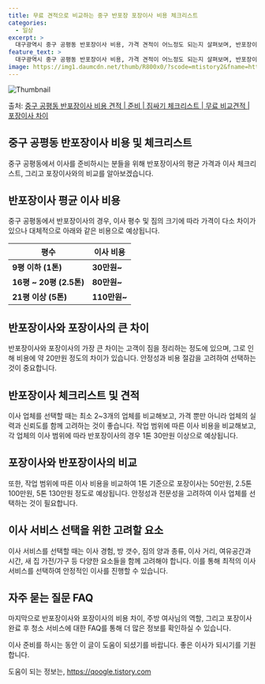 ```yaml
---
title: 무료 견적으로 비교하는 중구 반포장 포장이사 비용 체크리스트
categories:
  - 일상
excerpt: >
  대구광역시 중구 공평동 반포장이사 비용, 가격 견적이 어느정도 되는지 살펴보며, 반포장이사를 준비함에 있어 짐싸기 준비 체크리스트가 무엇인지 보겠습니다. 마지막으로 포장이사와 차이점을 통해 무료 비교견적으로 어떤 것이 더 합리적인 선택인지 공유 드립니다.중구 공평동 포장이사 견적 샘플 보기 👈 클릭중구 공평동 포장이사 가격 살펴보기 👈 클릭중구 공평동 반포장이사 평균 이사 비용평수중구 공평동 평균 이사 비용원룸 이사9평 이하 (1톤)30만원~투룸/쓰리룸 이사16평 ~ 20평 (2.5톤)80만원~쓰리룸 이사21평 (5톤) ~110만원~우리집 무료 이사견적 받기 👈 클릭포장 vs 반포장 이사: 큰 차이점은?이사를 결정할 때 포장과 반포장의 가장 큰 차이는, 포장이사는 모든 작업을 업체가 담당하는 반면,..
feature_text: >
  대구광역시 중구 공평동 반포장이사 비용, 가격 견적이 어느정도 되는지 살펴보며, 반포장이사를 준비함에 있어 짐싸기 준비 체크리스트가 무엇인지 보겠습니다. 마지막으로 포장이사와 차이점을 통해 무료 비교견적으로 어떤 것이 더 합리적인 선택인지 공유 드립니다.중구 공평동 포장이사 견적 샘플 보기 👈 클릭중구 공평동 포장이사 가격 살펴보기 👈 클릭중구 공평동 반포장이사 평균 이사 비용평수중구 공평동 평균 이사 비용원룸 이사9평 이하 (1톤)30만원~투룸/쓰리룸 이사16평 ~ 20평 (2.5톤)80만원~쓰리룸 이사21평 (5톤) ~110만원~우리집 무료 이사견적 받기 👈 클릭포장 vs 반포장 이사: 큰 차이점은?이사를 결정할 때 포장과 반포장의 가장 큰 차이는, 포장이사는 모든 작업을 업체가 담당하는 반면,..
image: https://img1.daumcdn.net/thumb/R800x0/?scode=mtistory2&fname=https%3A%2F%2Fblog.kakaocdn.net%2Fdn%2FRAyBB%2FbtsHbfvFa05%2FusZ4qbksXvPrTdKCKo8EF1%2Fimg.webp
---
```


![Thumbnail](https://img1.daumcdn.net/thumb/R800x0/?scode=mtistory2&fname=https%3A%2F%2Fblog.kakaocdn.net%2Fdn%2FRAyBB%2FbtsHbfvFa05%2FusZ4qbksXvPrTdKCKo8EF1%2Fimg.webp)

<p>출처: <a href="https://qoogle.tistory.com/9629" rel="dofollow">중구 공평동 반포장이사 비용 견적 | 준비 | 짐싸기 체크리스트 | 무료 비교견적 | 포장이사 차이</a> </p>

## 중구 공평동 반포장이사 비용 및 체크리스트



중구 공평동에서 이사를 준비하시는 분들을 위해 반포장이사의 평균 가격과 이사 체크리스트, 그리고 포장이사와의 비교를 알아보겠습니다.



## 반포장이사 평균 이사 비용

중구 공평동에서 반포장이사의 경우, 이사 평수 및 짐의 크기에 따라 가격이 다소 차이가 있으나 대체적으로 아래와 같은 비용으로 예상됩니다.

**평수** | **이사 비용**  
---|---  
**9평 이하 (1톤)** | **30만원~**  
**16평 ~ 20평 (2.5톤)** | **80만원~**  
**21평 이상 (5톤)** | **110만원~**  
  


## 반포장이사와 포장이사의 큰 차이

반포장이사와 포장이사의 가장 큰 차이는 고객이 짐을 정리하는 정도에 있으며, 그로 인해 비용에 약 20만원 정도의 차이가 있습니다. 안정성과
비용 절감을 고려하여 선택하는 것이 중요합니다.



## 반포장이사 체크리스트 및 견적

이사 업체를 선택할 때는 최소 2~3개의 업체를 비교해보고, 가격 뿐만 아니라 업체의 실력과 신뢰도를 함께 고려하는 것이 좋습니다. 작업
범위에 따른 이사 비용을 비교해보고, 각 업체의 이사 범위에 따라 반포장이사의 경우 1톤 30만원 이상으로 예상됩니다.



## 포장이사와 반포장이사의 비교

또한, 작업 범위에 따른 이사 비용을 비교하여 1톤 기준으로 포장이사는 50만원, 2.5톤 100만원, 5톤 130만원 정도로 예상됩니다.
안정성과 전문성을 고려하여 이사 업체를 선택하는 것이 필요합니다.



## 이사 서비스 선택을 위한 고려할 요소

이사 서비스를 선택할 때는 이사 경험, 방 갯수, 짐의 양과 종류, 이사 거리, 여유공간과 시간, 새 집 가전/가구 등 다양한 요소들을 함께
고려해야 합니다. 이를 통해 최적의 이사 서비스를 선택하여 안정적인 이사를 진행할 수 있습니다.



## 자주 묻는 질문 FAQ

마지막으로 반포장이사와 포장이사의 비용 차이, 주방 여사님의 역할, 그리고 포장이사 완료 후 청소 서비스에 대한 FAQ를 통해 더 많은
정보를 확인하실 수 있습니다.



이사 준비를 하시는 동안 이 글이 도움이 되셨기를 바랍니다. 좋은 이사가 되시기를 기원합니다.



 

도움이 되는 정보는, <a href="https://qoogle.tistory.com" rel="dofollow">https://qoogle.tistory.com</a>


